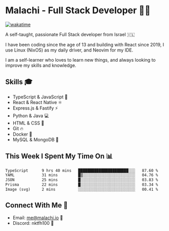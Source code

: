 # Malachi - Full Stack Developer 🚀🔥
[![wakatime](https://wakatime.com/badge/user/112ec769-e669-4b78-a46f-cf4343930741.svg)](https://wakatime.com/@112ec769-e669-4b78-a46f-cf4343930741)

A self-taught, passionate Full Stack developer from Israel 🇮🇱

I have been coding since the age of 13 and building with React since 2019, I use Linux (NixOS) as my daily driver, and Neovim for my IDE.

I am a self-learner who loves to learn new things, and always looking to improve my skills and knowledge.

## Skills 🎓
- TypeScript & JavaScript 💎
- React & React Native ⚛️
- Express.js & Fastify ⚡️
- Python & Java 💻
- HTML & CSS 🎨
- Git 🔥
- Docker 🐳
- MySQL & MongoDB 💾

## This Week I Spent My Time On 📊
<!--START_SECTION:waka-->

```txt
TypeScript      9 hrs 40 mins   ██████████████████████░░░   87.60 %
YAML            31 mins         █▒░░░░░░░░░░░░░░░░░░░░░░░   04.76 %
JSON            25 mins         █░░░░░░░░░░░░░░░░░░░░░░░░   03.83 %
Prisma          22 mins         █░░░░░░░░░░░░░░░░░░░░░░░░   03.34 %
Image (svg)     2 mins          ░░░░░░░░░░░░░░░░░░░░░░░░░   00.41 %
```

<!--END_SECTION:waka-->


## Connect With Me 📱
- Email: me@malachi.io 📧
- Discord: nktfh100 👾

